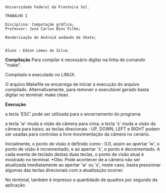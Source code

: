 	Universidade Federal da Fronteira Sul.
 
	TRABALHO I
   
	Disciplina: Computação gráfica;
	Professor: José Carlos Bins Filho;
    
	Renderização do Android andando de Skate; 
 	

	Aluno : Edson Lemes da Silva.


**Compilação**
Para compilar é necessário digitar na linha de comando "make".

Compilado e executado no LINUX.

O arquivo Makefile se encarrega de iniciar a execução do arquivo compilado.
Alternativamente, para remover o executável gerado basta digitar no terminal: make clean.

**Execução**

a tecla 'ESC' pode ser utilizada para o encerramento do programa.

a tecla 'w' muda a visão da câmera para cima;
a tecla 's'  muda a visão da câmera para baixo;
as teclas direcionais : UP, DOWN, LEFT e RIGHT podem ser usadas para
controlas  a livre movimentação da câmera no cenário. 

Inicialmente, o ponto de visão é definido como : 0.0, assim ao apertar 'w', o
ponto de visão é incrementado, e ao apertar 's', o ponto é decrementado. A cada
evento de teclado destas duas teclas, o ponto de visão atual é mostrado no terminal.
*Obs: Pode acontecer de a câmera não ser atualizada imediatamente ao apertar 'w' ou 's', 
  neste caso, basta pressionar algumas das teclas direcionais com a atualização ocorrer.
  
  No terminal, também é impresso a quantidade de quadros por segundo da aplicação.